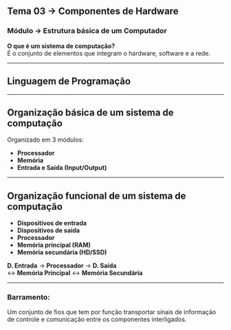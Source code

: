 ## Tema 03 → Componentes de Hardware
### Módulo → Estrutura básica de um Computador

**O que é um sistema de computação?**  
É o conjunto de elementos que integram o hardware, software e a rede.

---

## Linguagem de Programação

---

## Organização básica de um sistema de computação

Organizado em 3 módulos:
- **Processador**
- **Memória**
- **Entrada e Saída (Input/Output)**

---

## Organização funcional de um sistema de computação

- **Dispositivos de entrada**
- **Dispositivos de saída**
- **Processador**
- **Memória principal (RAM)**
- **Memória secundária (HD/SSD)**

**D. Entrada** → **Processador** → **D. Saída**  
↔ **Memória Principal** ↔ **Memória Secundária**

---

### Barramento:
Um conjunto de fios que tem por função transportar sinais de informação de controle e comunicação entre os componentes interligados.
